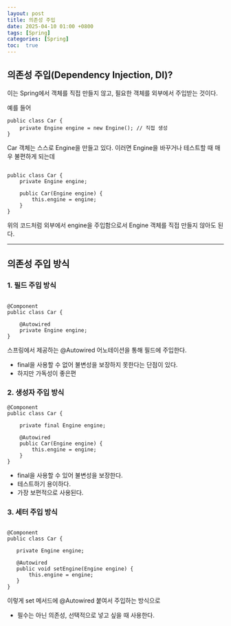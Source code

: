 ```yaml
---
layout: post
title: 의존성 주입
date: 2025-04-10 01:00 +0800
tags: [Spring]
categories: [Spring]
toc:  true
---
```


## 의존성 주입(Dependency Injection, DI)?

이는 Spring에서 객체를 직접 만들지 않고, 필요한 객체를 외부에서 주입받는 것이다.
<!--more-->


예를 들어
```
public class Car {
    private Engine engine = new Engine(); // 직접 생성
}
```
Car 객체는 스스로 Engine을 만들고 있다. 이러면 Engine을 바꾸거나 테스트할 때 매우 불편하게 되는데

```

public class Car {
    private Engine engine;

    public Car(Engine engine) {
        this.engine = engine;
    }
}

```

위의 코드처럼 외부에서 engine을 주입함으로서 Engine 객체를 직접 만들지 않아도 된다.

---

## 의존성 주입 방식

### 1. 필드 주입 방식
```

@Component
public class Car {

    @Autowired
    private Engine engine;
}
```

스프링에서 제공하는 @Autowired 어노테이션을 통해 필드에 주입한다.

- final을 사용할 수 없어 불변성을 보장하지 못한다는 단점이 있다.
- 하지만 가독성이 좋은편

### 2. 생성자 주입 방식

```
@Component
public class Car {

    private final Engine engine;

    @Autowired  
    public Car(Engine engine) {
        this.engine = engine;
    }
}
```
- final을 사용할 수 있어 불변성을 보장한다.
- 테스트하기 용이하다.
- 가장 보편적으로 사용된다.
 
### 3. 세터 주입 방식

 ```

 @Component
public class Car {

    private Engine engine;

    @Autowired
    public void setEngine(Engine engine) {
        this.engine = engine;
    }
}

```

이렇게 set 메서드에 @Autowired 붙여서 주입하는 방식으로 
- 필수는 아닌 의존성, 선택적으로 넣고 싶을 때 사용한다.
